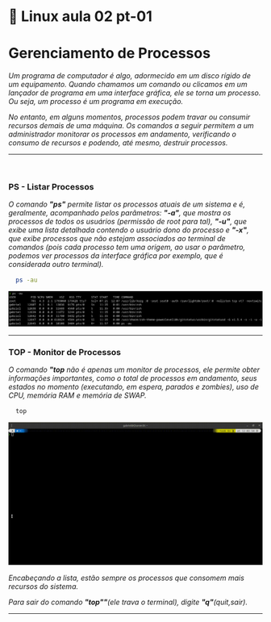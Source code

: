 # 🐧 Linux aula 02 pt-01

# Gerenciamento de Processos

*Um programa de computador é algo, adormecido em um disco rígido de um equipamento. Quando chamamos um comando ou clicamos em um lançador de programa em uma interface gráfica, ele se torna um processo. Ou seja, um processo é um programa em execução.*

*No entanto, em alguns momentos, processos podem travar ou consumir recursos demais de uma máquina. Os comandos a seguir permitem a um administrador monitorar os processos em andamento, verificando o consumo de recursos e podendo, até mesmo, destruir processos.*

<hr>
<br>

### **PS** - Listar Processos

*O comando **"ps"** permite listar os processos atuais de um sistema e é, geralmente, acompanhado pelos parâmetros: **"-a"**, que mostra os processos de todos os usuários (permissão de root para tal), **"-u"**, que exibe uma lista detalhada contendo o usuário dono do processo e **"-x"**, que exibe processos que não estejam associados ao terminal de comandos (pois cada processo tem uma origem, ao usar o parâmetro, podemos ver processos da interface gráfica por exemplo, que é considerada outro terminal).*

```sh
  ps -au
```

<img src="../img/ps01.png">
<br>
<hr>

### **TOP** - Monitor de Processos

*O comando **"top** não é apenas um monitor de processos, ele permite obter informações importantes, como o total de  processos em andamento, seus estados no momento (executando, em espera, parados e zombies), uso de CPU, memória RAM e memória de SWAP.*

```sh
  top
```

<img src="../img/top01.gif">

*Encabeçando a lista, estão sempre os processos que consomem mais recursos do sistema.*

*Para sair do comando **"top""**(ele trava o terminal), digite **"q"**(quit,sair).*

<hr>
<br>
